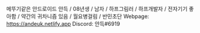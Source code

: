 메뚜기같은 안드로이드 안득 / 08년생 / 남자 / 하프그림러 / 하프개발자 / 전자기기 좋아함 / 약간의 귀차니즘 있음 / 월요병걸림 / 반민초단
Webpage: https://andeuk.netlify.app
Discord: 안득#6919
